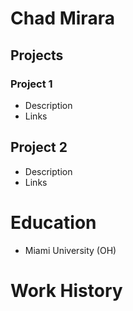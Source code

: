 #  Chad Mirara



## Projects
### Project 1
- Description
- Links


## Project 2
- Description
- Links

# Education
- Miami University (OH)


# Work History



























































